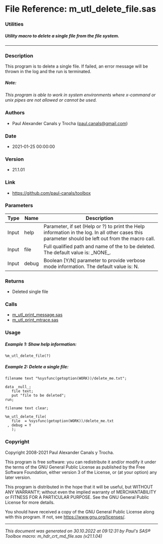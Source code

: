 # File Reference: m_utl_delete_file.sas

### Utilities

##### Utility macro to delete a single file from the file system.

***

### Description
This program is to delete a single file. If failed, an error message will be thrown in the log and the run is terminated.

##### *Note:*
*This program is able to work in system environments where x-command or unix pipes are not allowed or cannot be used.*

### Authors
* Paul Alexander Canals y Trocha (paul.canals@gmail.com)

### Date
* 2021-01-25 00:00:00

### Version
* 21.1.01

### Link
* https://github.com/paul-canals/toolbox

### Parameters
| Type | Name | Description |
| ---- | ---- | ----------- |
| Input | help | Parameter, if set (Help or ?) to print the Help information in the log. In all other cases this parameter should be left out from the macro call. |
| Input | file | Full qualified path and name of the to be deleted. The default value is: \_NONE\_. |
| Input | debug | Boolean [Y/N] parameter to provide verbose mode information. The default value is: N. |

### Returns
* Deleted single file

### Calls
* [m_utl_print_message.sas](m_utl_print_message.md)
* [m_utl_print_mtrace.sas](m_utl_print_mtrace.md)

### Usage

##### Example 1: Show help information:
```sas
%m_utl_delete_file(?)
```

##### Example 2: Delete a single file:
```sas
filename text "%sysfunc(getoption(WORK))/delete_me.txt";

data _null_;
   file text;
   put "file to be deleted";
run;

filename text clear;

%m_utl_delete_file(
   file  = %sysfunc(getoption(WORK))/delete_me.txt
 , debug = Y
   );
```

### Copyright
Copyright 2008-2021 Paul Alexander Canals y Trocha. 
 
This program is free software: you can redistribute it and/or modify 
it under the terms of the GNU General Public License as published by 
the Free Software Foundation, either version 3 of the License, or 
(at your option) any later version. 
 
This program is distributed in the hope that it will be useful, 
but WITHOUT ANY WARRANTY; without even the implied warranty of 
MERCHANTABILITY or FITNESS FOR A PARTICULAR PURPOSE. See the 
GNU General Public License for more details. 
 
You should have received a copy of the GNU General Public License 
along with this program. If not, see <https://www.gnu.org/licenses/>. 


***
*This document was generated on 30.10.2022 at 09:12:31  by Paul's SAS&reg; Toolbox macro: m_hdr_crt_md_file.sas (v21.1.04)*
